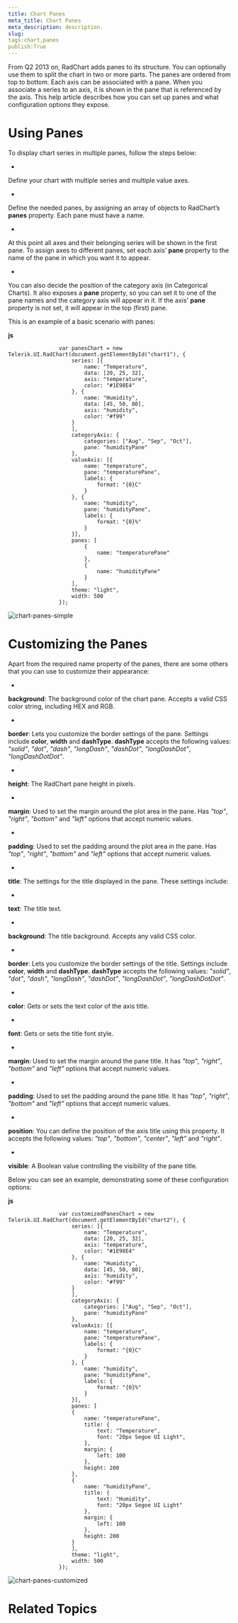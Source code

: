 ```yaml
---
title: Chart Panes
meta_title: Chart Panes
meta_description: description.
slug: 
tags:chart,panes
publish:True
---
```



From Q2 2013 on, RadChart adds panes to its structure. You can optionally use them to split the chart in two or more parts. The panes are ordered from top to
				bottom. Each axis can be associated with a pane.  When you associate a series to an axis, it is shown in the pane that is referenced by the axis. This help article
				describes how you can set up panes and what configuration options they expose.
			

# Using Panes

To display chart series in multiple panes, follow the steps below:

* 

Define your chart with multiple series and multiple value axes.

* 

Define the needed panes, by assigning an array of objects to RadChart’s __panes__ property. Each pane must have a name.
						

* 

At this point all axes and their belonging series will be shown in the first pane. To assign axes to different panes, set each axis’
							__pane__ property to the name of the pane in which you want it to appear.
						

* 

You can also decide the position of the category axis (in Categorical Charts). It also exposes a __pane__ property, so you
							can set it to one of the pane names and the category axis will appear in it. If the axis' __pane__ property is not set, it will
							appear in the top (first) pane.
						

This is an example of a basic scenario with panes:


 __js__
    


					var panesChart = new Telerik.UI.RadChart(document.getElementById("chart1"), {
						series: [{
							name: "Temperature",
							data: [20, 25, 32],
							axis: "temperature",
							color: "#1E98E4"
						}, {
							name: "Humidity",
							data: [45, 50, 80],
							axis: "humidity",
							color: "#f99"
						}
						],
						categoryAxis: {
							categories: ["Aug", "Sep", "Oct"],
							pane: "humidityPane"
						},
						valueAxis: [{
							name: "temperature",
							pane: "temperaturePane",
							labels: {
								format: "{0}C"
							}
						}, {
							name: "humidity",
							pane: "humidityPane",
							labels: {
								format: "{0}%"
							}
						}],
						panes: [
							{
								name: "temperaturePane"
							},
							{
								name: "humidityPane"
							}
						],
						theme: "light",
						width: 500
					});

![chart-panes-simple](../Media/Controls\Chart\chart-panes-simple.png)

# Customizing the Panes

Apart from the required name property of the panes, there are some others that you can use to customize their appearance:

* 

__background__: The background color of the chart pane. Accepts a valid CSS color string, including HEX and RGB.
						

* 

__border__: Lets you customize the border settings of the pane. Settings include __color__,
							__width__ and __dashType__. __dashType__ accepts the following values:
							*"solid"*, *"dot"*, *"dash"*, *"longDash"*,
							*"dashDot"*, *"longDashDot"*, *"longDashDotDot"*.
						

* 

__height__: The RadChart pane height in pixels.
						

* 

__margin__: Used to set the margin around the plot area in the pane. Has *"top"*, *"right"*,
							*"bottom"* and *"left"* options that accept
							numeric values.
						

* 

__padding__: Used to set the padding around the plot area in the pane. Has *"top"*, *"right"*,
							*"bottom"* and *"left"* options that accept
							numeric values.
						

* 

__title__: The settings for the title displayed in the pane. These settings include:
						

* 

__text__: The title text.
								

* 

__background__: The title background. Accepts any valid CSS color.
								

* 

__border__: Lets you customize the border settings of the title. Settings include __color__,
									__width__ and __dashType__. __dashType__ accepts the following values:
									*"solid"*, *"dot"*, *"dash"*,
									*"longDash"*, *"dashDot"*, *"longDashDot"*,
									*"longDashDotDot"*.
								

* 

__color__: Gets or sets the text color of the axis title.
								

* 

__font__: Gets or sets the title font style.
								

* 

__margin__: Used to set the margin around the pane title. It has *"top"*,
									*"right"*, *"bottom"* and *"left"* options that accept
									numeric values.
								

* 

__padding__: Used to set the padding around the pane title. It has *"top"*,
									*"right"*, *"bottom"* and *"left"* options that accept
									numeric values.
								

* 

__position__: You can define the position of the axis title using this property. It accepts the following values:
									*"top"*, *"bottom"*, *"center"*, *"left"*
									and *"right"*.
								

* 

__visible__: A Boolean value controlling the visibility of the pane title.
								

Below you can see an example, demonstrating some of these configuration options:


 __js__
    


					var customizedPanesChart = new Telerik.UI.RadChart(document.getElementById("chart2"), {
						series: [{
							name: "Temperature",
							data: [20, 25, 32],
							axis: "temperature",
							color: "#1E98E4"
						}, {
							name: "Humidity",
							data: [45, 50, 80],
							axis: "humidity",
							color: "#f99"
						}
						],
						categoryAxis: {
							categories: ["Aug", "Sep", "Oct"],
							pane: "humidityPane"
						},
						valueAxis: [{
							name: "temperature",
							pane: "temperaturePane",
							labels: {
								format: "{0}C"
							}
						}, {
							name: "humidity",
							pane: "humidityPane",
							labels: {
								format: "{0}%"
							}
						}],
						panes: [
						{
							name: "temperaturePane",
							title: {
								text: "Temperature",
								font: "20px Segoe UI Light",
							},
							margin: {
								left: 100
							},
							height: 200
						},
						{
							name: "humidityPane",
							title: {
								text: "Humidity",
								font: "20px Segoe UI Light"
							},
							margin: {
								left: 100
							},
							height: 200
						}
						],
						theme: "light",
						width: 500
					});

![chart-panes-customized](../Media/Controls\Chart\chart-panes-customized.png)

# Related Topics
